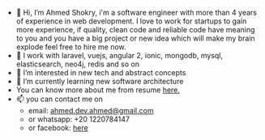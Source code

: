 - 👋 Hi, I’m Ahmed Shokry, i'm a software engineer with more than 4 years of experience in web development. I love to work for startups to gain more experience, if quality, clean code and reliable code have meaning to you and you have a big project or new idea which will make my brain explode feel free  to hire me now.
- 🌱 I work with laravel, vuejs, angular 2, ionic, mongodb, mysql, elasticsearch, neo4j, redis and so on 
- 👀 I’m interested in new tech and abstract concepts
- 🌱 I’m currently learning new software architecture 
- You can know more about me from resume [here.](https://drive.google.com/file/d/1GW3P-Q4cIguzaKRolv3G49nrlSGefDDz/view?usp=sharing)
- 📫 you can contact me on 
   - email: ahmed.dev.ahmed@gmail.com
   - or  whatsapp: +20 1220784147
   - or facebook: [here](https://www.facebook.com/profile.php?id=100052825194054)

<!---
Ahmed0shokry/Ahmed0shokry is a ✨ special ✨ repository because its `README.md` (this file) appears on your GitHub profile.
You can click the Preview link to take a look at your changes.
--->
